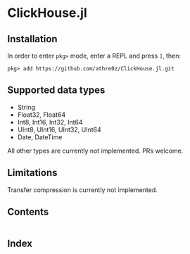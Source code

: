 # ClickHouse.jl

## Installation

In order to enter `pkg>` mode, enter a REPL and press `]`, then:
```
pkg> add https://github.com/athre0z/ClickHouse.jl.git
```

## Supported data types

- String
- Float32, Float64
- Int8, Int16, Int32, Int64
- UInt8, UInt16, UInt32, UInt64
- Date, DateTime

All other types are currently not implemented. PRs welcome.

## Limitations

Transfer compression is currently not implemented.

## Contents

```@contents
```

## Index

```@index
```